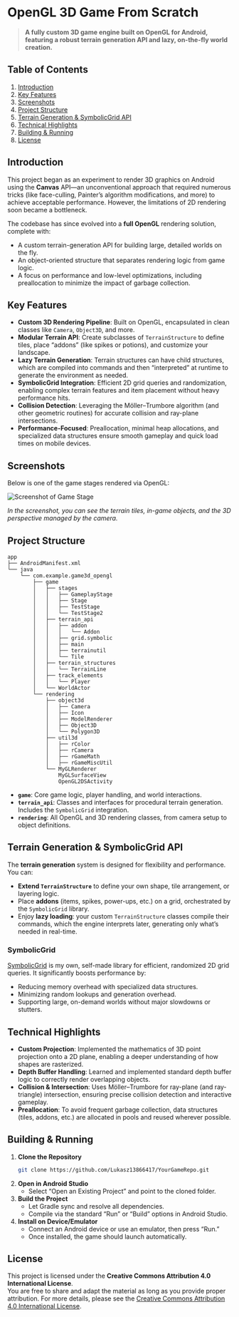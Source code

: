 # OpenGL 3D Game From Scratch

> **A fully custom 3D game engine built on OpenGL for Android, featuring a robust terrain generation API and lazy, on-the-fly world creation.**

## Table of Contents
1. [Introduction](#introduction)
2. [Key Features](#key-features)
3. [Screenshots](#screenshots)
4. [Project Structure](#project-structure)
5. [Terrain Generation & SymbolicGrid API](#terrain-generation--symbolicgrid-api)
6. [Technical Highlights](#technical-highlights)
7. [Building & Running](#building--running)
8. [License](#license)

## Introduction
This project began as an experiment to render 3D graphics on Android using the **Canvas** API—an unconventional approach that required numerous tricks (like face-culling, Painter’s algorithm modifications, and more) to achieve acceptable performance. However, the limitations of 2D rendering soon became a bottleneck.

The codebase has since evolved into a **full OpenGL** rendering solution, complete with:
- A custom terrain-generation API for building large, detailed worlds on the fly.
- An object-oriented structure that separates rendering logic from game logic.
- A focus on performance and low-level optimizations, including preallocation to minimize the impact of garbage collection.

## Key Features
- **Custom 3D Rendering Pipeline**: Built on OpenGL, encapsulated in clean classes like `Camera`, `Object3D`, and more.
- **Modular Terrain API**: Create subclasses of `TerrainStructure` to define tiles, place “addons” (like spikes or potions), and customize your landscape.
- **Lazy Terrain Generation**: Terrain structures can have child structures, which are compiled into commands and then “interpreted” at runtime to generate the environment as needed.
- **SymbolicGrid Integration**: Efficient 2D grid queries and randomization, enabling complex terrain features and item placement without heavy performance hits.
- **Collision Detection**: Leveraging the Möller–Trumbore algorithm (and other geometric routines) for accurate collision and ray-plane intersections.
- **Performance-Focused**: Preallocation, minimal heap allocations, and specialized data structures ensure smooth gameplay and quick load times on mobile devices.

## Screenshots
Below is one of the game stages rendered via OpenGL:

![Screenshot of Game Stage](https://github.com/user-attachments/assets/2b78fd37-cfe1-4630-b902-ea5328005814)

*In the screenshot, you can see the terrain tiles, in-game objects, and the 3D perspective managed by the camera.*

## Project Structure
```
app
├── AndroidManifest.xml
└── java
    └── com.example.game3d_opengl
        ├── game
        │   ├── stages
        │   │   ├── GameplayStage
        │   │   ├── Stage
        │   │   ├── TestStage
        │   │   └── TestStage2
        │   ├── terrain_api
        │   │   ├── addon
        │   │   │   └── Addon
        │   │   ├── grid.symbolic
        │   │   ├── main
        │   │   ├── terrainutil
        │   │   └── Tile
        │   ├── terrain_structures
        │   │   └── TerrainLine
        │   ├── track_elements
        │   │   └── Player
        │   └── WorldActor
        └── rendering
            ├── object3d
            │   ├── Camera
            │   ├── Icon
            │   ├── ModelRenderer
            │   ├── Object3D
            │   └── Polygon3D
            ├── util3d
            │   ├── rColor
            │   ├── rCamera
            │   ├── rGameMath
            │   ├── rGameMiscUtil
            └── MyGLRenderer
                MyGLSurfaceView
                OpenGL2DSActivity
```
- **`game`**: Core game logic, player handling, and world interactions.
- **`terrain_api`**: Classes and interfaces for procedural terrain generation. Includes the `SymbolicGrid` integration.
- **`rendering`**: All OpenGL and 3D rendering classes, from camera setup to object definitions.

## Terrain Generation & SymbolicGrid API
The **terrain generation** system is designed for flexibility and performance. You can:
- **Extend `TerrainStructure`** to define your own shape, tile arrangement, or layering logic.
- Place **addons** (items, spikes, power-ups, etc.) on a grid, orchestrated by the `SymbolicGrid` library.
- Enjoy **lazy loading**: your custom `TerrainStructure` classes compile their commands, which the engine interprets later, generating only what’s needed in real-time.

### SymbolicGrid
[SymbolicGrid](https://github.com/Lukasz13866417/SymbolicGrid) is my own, self-made library for efficient, randomized 2D grid queries. It significantly boosts performance by:
- Reducing memory overhead with specialized data structures.
- Minimizing random lookups and generation overhead.
- Supporting large, on-demand worlds without major slowdowns or stutters.

## Technical Highlights
- **Custom Projection**: Implemented the mathematics of 3D point projection onto a 2D plane, enabling a deeper understanding of how shapes are rasterized.
- **Depth Buffer Handling**: Learned and implemented standard depth buffer logic to correctly render overlapping objects.
- **Collision & Intersection**: Uses Möller–Trumbore for ray-plane (and ray-triangle) intersection, ensuring precise collision detection and interactive gameplay.
- **Preallocation**: To avoid frequent garbage collection, data structures (tiles, addons, etc.) are allocated in pools and reused wherever possible.

## Building & Running
1. **Clone the Repository**  
   ```bash
   git clone https://github.com/Lukasz13866417/YourGameRepo.git
   ```
2. **Open in Android Studio**  
   - Select “Open an Existing Project” and point to the cloned folder.
3. **Build the Project**  
   - Let Gradle sync and resolve all dependencies.
   - Compile via the standard “Run” or “Build” options in Android Studio.
4. **Install on Device/Emulator**  
   - Connect an Android device or use an emulator, then press “Run.”
   - Once installed, the game should launch automatically.

## License

This project is licensed under the **Creative Commons Attribution 4.0 International License**.  
You are free to share and adapt the material as long as you provide proper attribution. For more details, please see the [Creative Commons Attribution 4.0 International License](https://creativecommons.org/licenses/by/4.0/).
